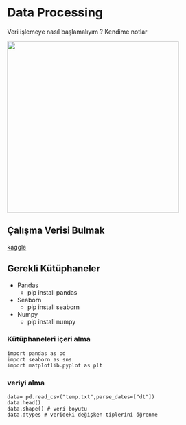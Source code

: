 # Data Processing
 Veri işlemeye nasıl başlamalıyım ? Kendime notlar


<img src="https://wallpaper-mania.com/wp-content/uploads/2018/09/High_resolution_wallpaper_background_ID_77700863611.jpg" width="400"/>

## Çalışma Verisi Bulmak
[kaggle](https://www.kaggle.com/)
	
## Gerekli Kütüphaneler

 + Pandas
 	+ pip install pandas
 + Seaborn
 	+ pip install seaborn
 + Numpy
 	+ pip install numpy 

### Kütüphaneleri içeri alma
```	
import pandas as pd
import seaborn as sns 
import matplotlib.pyplot as plt

```
### veriyi alma 
```
data= pd.read_csv("temp.txt",parse_dates=["dt"])
data.head() 
data.shape() # veri boyutu
data.dtypes # verideki değişken tiplerini öğrenme

